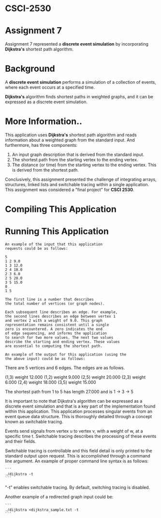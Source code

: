 # CSCI-2530
# Assignment 7
Assignment 7 represented a <b>discrete event simulation</b> by incorporating <b>Dijkstra's</b> shortest path algorithm.

# Background
  A <b>discrete event simulation</b> performs a simulation of a collection of events, where each event occurs at a specified time. 
 
  <b>Dijkstra's</b> algorithm finds shortest paths in weighted graphs, and it can be expressed as a discrete event simulation.
 
# More Information..
 This application uses <b>Dijkstra's</b> shortest
 path algorithm and reads information about
 a weighted graph from the standard input.
 And furthermore, has three components:
  1. An input graph description that is
     derived from the standard input.
  2. The shortest path from the starting
     vertex to the ending vertex.
  3. The distance (or time) from the starting
     vertex to the ending vertex. This is
     derived from the shortest path.
  
  Conclusively, this assignment presented the challenge of integrating arrays, structures, linked lists and switchable
  tracing within a single application. This assignment was considered a "final project" for <b>CSCI 2530</b>.
  
# Compiling This Application


# Running This Application
  
    An example of the input that this application
    requests could be as follows:

    5
    1 2 9.0
    1 3 12.0
    2 4 18.0
    2 3 6.0
    2 5 20.0
    3 5 15.0
    0
    1 5

    The first line is a number that describes
    the total number of vertices (or graph nodes).
 
    Each subsequent line describes an edge. For example,
    the second lines describes an edge between vertex 1
    and vertex 2 with a weight of 9.0. This graph
    representation remains consistent until a single
    zero is encountered. A zero indicates the end
    of edge sequencing, and informs the application
    to search for two more values. The next two values
    describe the starting and ending vertex. These values
    are essential to computing the shortest path.
    
    An example of the output for this application (using the
    the above input) could be as follows:

   There are 5 vertices and 6 edges.
   The edges are as follows.

   (1,3) weight 12.000
   (1,2) weight 9.000
   (2,5) weight 20.000
   (2,3) weight 6.000
   (2,4) weight 18.000
   (3,5) weight 15.000

   The shortest path from 1 to 5 has length 27.000 and is
   1 -> 3 -> 5

   It is important to note that Dijkstra's algorithm can
   be expressed as a discrete event simulation and that
   is a key part of the implementation found within this
   application. This application processes singular events
   from an event queue data structure. This is thoroughly
   detailed through a concept known as switchable tracing.

   Events send signals from vertex u to vertex v, with
   a weight of w, at a specific time t. Switchable tracing
   describes the processing of these events and their
   fields.

   Switchable tracing is controllable and this field detail
   is only printed to the standard output upon request.
   This is accomplished through a command line argument.
   An example of proper command line syntax is as follows:

    ```
    ./dijkstra -t
    ```
    
  "-t" enables switchable tracing. By default, switching
  tracing is disabled.

  Another example of a redirected graph input could be:

    ```
    ./dijkstra <dijkstra_sample.txt -t
    ```
